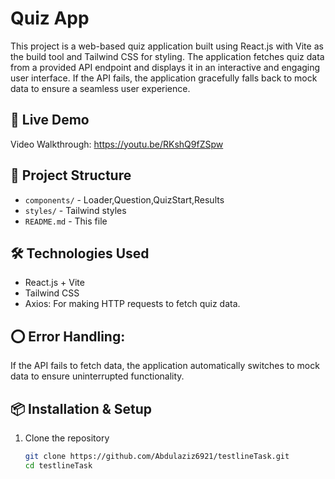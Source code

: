 # Quiz App

This project is a web-based quiz application built using React.js with Vite as the build tool and Tailwind CSS for styling. The application fetches quiz data from a provided API endpoint and displays it in an interactive and engaging user interface. If the API fails, the application gracefully falls back to mock data to ensure a seamless user experience.

## 🚀 Live Demo

Video Walkthrough:
https://youtu.be/RKshQ9fZSpw

## 📂 Project Structure

- `components/` - Loader,Question,QuizStart,Results
- `styles/` - Tailwind styles
- `README.md` - This file

## 🛠️ Technologies Used

- React.js + Vite
- Tailwind CSS
- Axios: For making HTTP requests to fetch quiz data.

## ⭕ Error Handling:

If the API fails to fetch data, the application automatically switches to mock data to ensure uninterrupted functionality.

## 📦 Installation & Setup

1. Clone the repository
   ```bash
   git clone https://github.com/Abdulaziz6921/testlineTask.git
   cd testlineTask
   ```
